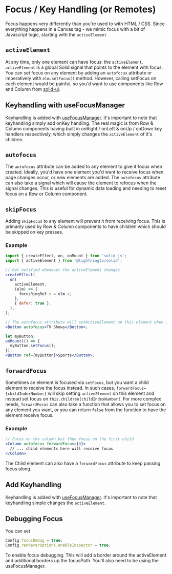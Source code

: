 # Focus / Key Handling (or Remotes)

Focus happens very differently than you're used to with HTML / CSS. Since everything happens in a Canvas tag - we mimic focus with a bit of Javascript logic, starting with the `activeElement`

## `activeElement`

At any time, only one element can have focus: the `activeElement`. `activeElement` is a global Solid signal that points to the element with focus. You can set focus on any element by adding an `autofocus` attribute or imperatively with `elm.setFocus()` method. However, calling setFocus on each element would be painful, so you'd want to use components like Row and Column from [solid-ui](https://github.com/rdkcentral/solid-ui).

## Keyhandling with useFocusManager

Keyhandling is added with [useFocusManager](/primitives/useFocusManager.md). It's important to note that keyhandling simply add onKey handling. The real magic is from Row & Column components having built in onRight / onLeft & onUp / onDown key handlers respectively, which simply changes the `activeElement` of it's children.

## `autofocus`

The `autofocus` attribute can be added to any element to give it focus when created. Ideally, you'd have one element you'd want to receive focus when page changes occur, or new elements are added. The `autofocus` attribute can also take a signal which will cause the element to refocus when the signal changes. This is useful for dynamic data loading and needing to reset focus on a Row or Column component.

## `skipFocus`

Adding `skipFocus` to any element will prevent it from receiving focus. This is primarily used by Row & Column components to have children which should be skipped on key presses.

### Example

```jsx
import { createEffect, on, onMount } from 'solid-js';
import { activeElement } from '@lightningtv/solid';

// Get notified whenever the activeElement changes
createEffect(
  on(
    activeElement,
    (elm) => {
      focusRingRef.x = elm.x;
    },
    { defer: true },
  ),
);

// The autofocus attribute will setActiveElement on this element when initially created
<Button autofocus>TV Shows</Button>;

let myButton;
onMount(() => {
  myButton.setFocus();
});
<Button ref={myButton}>Sports</Button>;
```

## `forwardFocus`

Sometimes an element is focused via `setFocus`, but you want a child element to receive the focus instead. In such cases, `forwardFocus={childIndexNumber}` will skip setting `activeElement` on this element and instead set focus on `this.children[childIndexNumber]`. For more complex needs, `forwardFocus` can also take a function that allows you to set focus on any element you want, or you can return `false` from the function to have the element receive focus.

### Example

```jsx
// Focus on the column but then focus on the first child
<Column autofocus forwardFocus={0}>
  // ... child elements here will receive focus
</Column>
```

The Child element can also have a `forwardFocus` attribute to keep passing focus along.

## Add Keyhandling

Keyhandling is added with [useFocusManager](/primitives/useFocusManager.md). It's important to note that keyhandling simple changes the `activeElement`.

## Debugging Focus

You can set

```js
Config.focusDebug = true;
Config.rendererOptions.enableInspector = true;
```

To enable focus debugging. This will add a border around the activeElement and additional borders up the focusPath. You'll also need to be using the useFocusManager.
